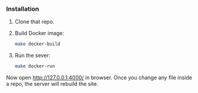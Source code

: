 
### Installation

1. Clone that repo.

2. Build Docker image:

   ```bash
   make docker-build
   ```

3. Run the sever:

   ```bash
   make docker-run
   ```

Now open http://127.0.0.1:4000/ in browser. Once you change any file inside a
repo, the server will rebuild the site.
